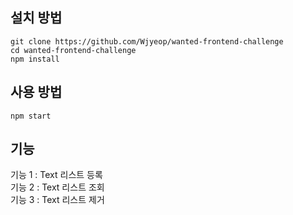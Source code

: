 ## 설치 방법

```
git clone https://github.com/Wjyeop/wanted-frontend-challenge
cd wanted-frontend-challenge
npm install
```
## 사용 방법
```
npm start
```
## 기능

기능 1 : Text 리스트 등록</br>
기능 2 : Text 리스트 조회</br>
기능 3 : Text 리스트 제거
